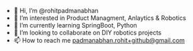 - 👋 Hi, I’m @rohitpadmanabhan
- 👀 I’m interested in Product Managment, Anlaytics & Robotics
- 🌱 I’m currently learning SpringBoot, Python
- 💞️ I’m looking to collaborate on DIY robotics projects
- 📫 How to reach me padmanabhan.rohit+github@gmail.com

<!---
rohitpadmanabhan/rohitpadmanabhan is a ✨ special ✨ repository because its `README.md` (this file) appears on your GitHub profile.
You can click the Preview link to take a look at your changes.
--->
